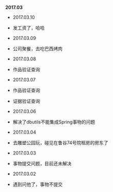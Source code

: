 **2017.03**


* 2017.03.10
*	 发工资了，哈哈

* 2017.03.09
*	 公司聚餐，去吃巴西烤肉

* 2017.03.08
*	 作品验证查询

* 2017.03.07
*	 作品验证查询
*	 证据验证查询

* 2017.03.06
*	 解决了dbutils不能集成Spring事物的问题

* 2017.03.04
*	 去雕塑公园玩，碰见在鲁谷74号院租房的房东了

* 2017.03.03
*	 事物提交问题，目前还未解决

* 2017.03.02
*	 遇到问他了，事物不提交
